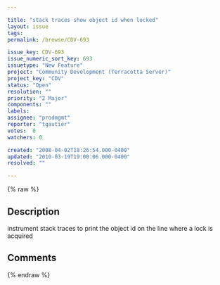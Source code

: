 ```yaml
---

title: "stack traces show object id when locked"
layout: issue
tags: 
permalink: /browse/CDV-693

issue_key: CDV-693
issue_numeric_sort_key: 693
issuetype: "New Feature"
project: "Community Development (Terracotta Server)"
project_key: "CDV"
status: "Open"
resolution: ""
priority: "2 Major"
components: ""
labels: 
assignee: "prodmgmt"
reporter: "tgautier"
votes:  0
watchers: 0

created: "2008-04-02T18:26:54.000-0400"
updated: "2010-03-19T19:00:06.000-0400"
resolved: ""

---
```




{% raw %}



## Description

<div markdown="1" class="description">

instrument stack traces to print the object id on the line where a lock is acquired

</div>

## Comments



{% endraw %}
